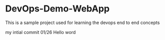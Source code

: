 # DevOps-Demo-WebApp
This is a sample project used for learning the devops end to end concepts

my intial commit 01/26
Hello word
